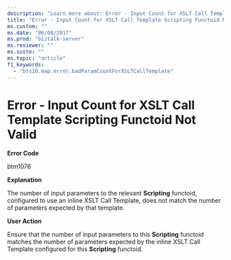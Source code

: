 ```yaml
---
description: "Learn more about: Error - Input Count for XSLT Call Template Scripting Functoid Not Valid"
title: "Error - Input Count for XSLT Call Template Scripting Functoid Not Valid"
ms.custom: ""
ms.date: "06/08/2017"
ms.prod: "biztalk-server"
ms.reviewer: ""
ms.suite: ""
ms.topic: "article"
f1_keywords: 
  - "bts10.map.error.badParamCountForXSLTCallTemplate"
---
```

# Error - Input Count for XSLT Call Template Scripting Functoid Not Valid
**Error Code**  
  
 btm1076  
  
 **Explanation**  
  
 The number of input parameters to the relevant **Scripting** functoid, configured to use an inline XSLT Call Template, does not match the number of parameters expected by that template.  
  
 **User Action**  
  
 Ensure that the number of input parameters to this **Scripting** functoid matches the number of parameters expected by the inline XSLT Call Template configured for this **Scripting** functoid.
